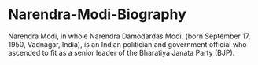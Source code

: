 # Narendra-Modi-Biography
Narendra Modi, in whole Narendra Damodardas Modi, (born September 17, 1950, Vadnagar, India), is an Indian politician and government official who ascended to fit as a senior leader of the Bharatiya Janata Party (BJP).
